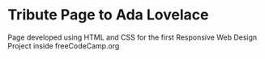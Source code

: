 # Tribute Page to Ada Lovelace

Page developed using HTML and CSS for the first Responsive Web Design Project inside freeCodeCamp.org
